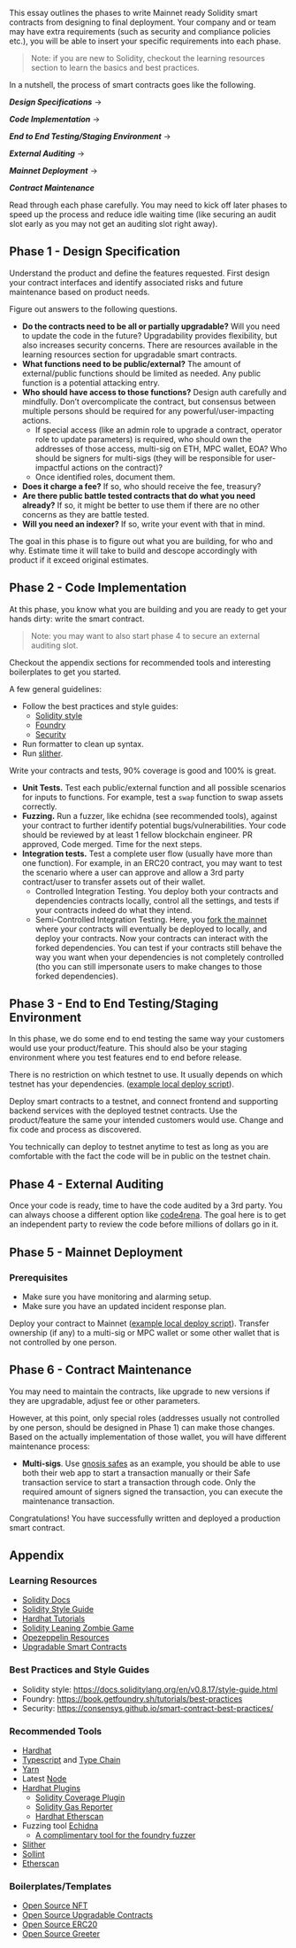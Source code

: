 This essay outlines the phases to write Mainnet ready Solidity smart contracts from designing to final deployment. Your company and or team may have extra requirements (such as security and compliance policies etc.), you will be able to insert your specific requirements into each phase.

> Note: if you are new to Solidity, checkout the learning resources section to learn the basics and best practices.

In a nutshell, the process of smart contracts goes like the following.

***Design Specifications*** -> 

***Code Implementation*** -> 

***End to End Testing/Staging Environment*** -> 

***External Auditing*** -> 

***Mainnet Deployment*** -> 

***Contract Maintenance***

Read through each phase carefully. You may need to kick off later phases to speed up the process and reduce idle waiting time (like securing an audit slot early as you may not get an auditing slot right away).

## Phase 1 - Design Specification
Understand the product and define the features requested.
First design your contract interfaces and identify associated risks and future maintenance based on product needs.

Figure out answers to the following questions.
* __Do the contracts need to be all or partially upgradable?__ Will you need to update the code in the future? Upgradability provides flexibility, but also increases security concerns. There are resources available in the learning resources section for upgradable smart contracts.
* __What functions need to be public/external?__ The amount of external/public functions should be limited as needed. Any public function is a potential attacking entry.
* __Who should have access to those functions?__ Design auth carefully and mindfully. Don’t overcomplicate the contract, but consensus between multiple persons should be required for any powerful/user-impacting actions. 
  * If special access (like an admin role to upgrade a contract, operator role to update parameters) is required, who should own the addresses of those access, multi-sig on ETH, MPC wallet, EOA? Who should be signers for multi-sigs (they will be responsible for user-impactful actions on the contract)?
  * Once identified roles, document them.
* __Does it charge a fee?__ If so, who should receive the fee, treasury?
* __Are there public battle tested contracts that do what you need already?__ If so, it might be better to use them if there are no other concerns as they are battle tested.
* __Will you need an indexer?__ If so, write your event with that in mind.

The goal in this phase is to figure out what you are building, for who and why. Estimate time it will take to build and descope accordingly with product if it exceed original estimates.

## Phase 2 - Code Implementation
At this phase, you know what you are building and you are ready to get your hands dirty: write the smart contract.

> Note: you may want to also start phase 4 to secure an external auditing slot.

Checkout the appendix sections for recommended tools and interesting boilerplates to get you started. 

A few general guidelines:
* Follow the best practices and style guides:
  * [Solidity style](https://docs.soliditylang.org/en/v0.8.17/style-guide.html)
  * [Foundry](https://book.getfoundry.sh/tutorials/best-practices)
  * [Security](https://consensys.github.io/smart-contract-best-practices/)
* Run formatter to clean up syntax.
* Run [slither](https://github.com/crytic/slither).

Write your contracts and tests, 90% coverage is good and 100% is great.
* __Unit Tests.__ Test each public/external function and all possible scenarios for inputs to functions. For example, test a `swap` function to swap assets correctly.
* __Fuzzing.__ Run a fuzzer, like echidna (see recommended tools), against your contract to further identify potential bugs/vulnerabilities.
Your code should be reviewed by at least 1 fellow blockchain engineer. PR approved, Code merged. Time for the next steps.
* __Integration tests.__ Test a complete user flow (usually have more than one function). For example, in an ERC20 contract, you may want to test the scenario where a user can approve and allow a 3rd party contract/user to transfer assets out of their wallet.
  * Controlled Integration Testing. You deploy both your contracts and dependencies contracts locally, control all the settings, and tests if your contracts indeed do what they intend. 
  * Semi-Controlled Integration Testing. Here, you [fork the mainnet](https://hardhat.org/hardhat-network/guides/mainnet-forking.html) where your contracts will eventually be deployed to locally, and deploy your contracts. Now your contracts can interact with the forked dependencies. You can test if your contracts still behave the way you want when your dependencies is not completely controlled (tho you can still impersonate users to make changes to those forked dependencies).

## Phase 3 - End to End Testing/Staging Environment
In this phase, we do some end to end testing the same way your customers would use your product/feature. This should also be your staging environment where you test features end to end before release.

There is no restriction on which testnet to use. It usually depends on which testnet has your dependencies. ([example local deploy script](https://github.com/trinity-0111/NFT-templates/blob/main/scripts/SimpleNFT-deploy.ts)).

Deploy smart contracts to a testnet, and connect frontend and supporting backend services with the deployed testnet contracts. Use the product/feature the same your intended customers would use. Change and fix code and process as discovered.

You technically can deploy to testnet anytime to test as long as you are comfortable with the fact the code will be in public on the testnet chain.

## Phase 4 - External Auditing

Once your code is ready, time to have the code audited by a 3rd party. You can always choose a different option like [code4rena](https://code4rena.com/). The goal here is to get an independent party to review the code before millions of dollars go in it.


## Phase 5 - Mainnet Deployment

### Prerequisites
* Make sure you have monitoring and alarming setup.
* Make sure you have an updated incident response plan.

Deploy your contract to Mainnet ([example local deploy script](https://github.com/trinity-0111/NFT-templates/blob/main/scripts/SimpleNFT-deploy.ts)). Transfer ownership (if any) to a multi-sig or MPC wallet or some other wallet that is not controlled by one person.

## Phase 6 - Contract Maintenance
You may need to maintain the contracts, like upgrade to new versions if they are upgradable, adjust fee or other parameters.

However, at this point, only special roles (addresses usually not controlled by one person, should be designed in Phase 1) can make those changes. Based on the actually implementation of those wallet, you will have different maintenance process:
* __Multi-sigs__. Use [gnosis safes](https://gnosis.io/safe/) as an example, you should be able to use both their web app to start a transaction manually or their Safe transaction service to start a transaction through code. Only the required amount of signers signed the transaction, you can execute the maintenance transaction.

Congratulations! You have successfully written and deployed a production smart contract. 


## Appendix
### Learning Resources
* [Solidity Docs](https://docs.soliditylang.org/en/v0.8.13/)
* [Solidity Style Guide](https://docs.soliditylang.org/en/v0.8.13/style-guide.html)
* [Hardhat Tutorials](https://hardhat.org/tutorial/)
* [Solidity Leaning Zombie Game](https://cryptozombies.io/)
* [Opezeppelin Resources](https://docs.openzeppelin.com/contracts/4.x/)
* [Upgradable Smart Contracts](https://docs.google.com/presentation/d/1N8vnMXDfkqQv4x1Snp-GauKHT0eQ7dj3fG-qs8ryntg)

### Best Practices and Style Guides
* Solidity style: https://docs.soliditylang.org/en/v0.8.17/style-guide.html
* Foundry: https://book.getfoundry.sh/tutorials/best-practices
* Security: https://consensys.github.io/smart-contract-best-practices/

### Recommended Tools
* [Hardhat](https://hardhat.org/getting-started/)
* [Typescript](https://www.typescriptlang.org/) and [Type Chain](https://github.com/dethcrypto/TypeChain)
* [Yarn](https://yarnpkg.com/)
* Latest [Node](https://nodejs.org/en/)
* [Hardhat Plugins](https://hardhat.org/plugins/#community-plugins)
  * [Solidity Coverage Plugin](https://www.npmjs.com/package/solidity-coverage)
  * [Solidity Gas Reporter](https://www.npmjs.com/package/hardhat-gas-reporter)
  * [Hardhat Etherscan](https://hardhat.org/plugins/nomiclabs-hardhat-etherscan.html)
* Fuzzing tool [Echidna](https://github.com/crytic/echidna)
  * [A complimentary tool for the foundry fuzzer](https://github.com/a16z/halmos)
* [Slither](https://github.com/crytic/slither)
* [Sollint](https://protofire.github.io/solhint/)
* [Etherscan](https://etherscan.io/)

### Boilerplates/Templates
* [Open Source NFT](https://github.com/trinity-0111/NFT-templates)
* [Open Source Upgradable Contracts](https://github.com/trinity-0111/upgradable-contracts-template)
* [Open Source ERC20](https://github.com/CoinbaseStablecoin/contract-template-hardhat)
* [Open Source Greeter](https://github.com/paulrberg/solidity-template)

